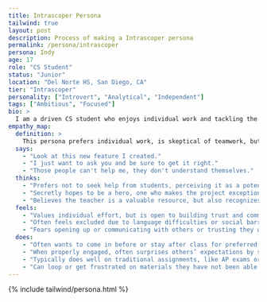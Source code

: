 ```yaml
---
title: Intrascoper Persona
tailwind: true
layout: post
description: Process of making a Intrascoper persona
permalink: /persona/intrascoper
persona: Indy
age: 17
role: "CS Student"
status: "Junior"
location: "Del Norte HS, San Diego, CA"
tier: "Intrascoper"
personality: ["Introvert", "Analytical", "Independent"]
tags: ["Ambitious", "Focused"]
bio: >
  I am a driven CS student who enjoys individual work and tackling the hardest technical challenges. I am motivated by mastery and recognition, and often surprise others with exceptional problem-solving skills. I excel in individual assignments and competitions, but group work can be frustrating, especially when team members are less focused on code or schedules are unclear.  Building trust and communication with peers is an ongoing challenge, but when I am engaged, I can elevate the whole project.
empathy_map:
  definition: >
    This persona prefers individual work, is skeptical of teamwork, but surprises others with cognitive excellence when engaged. Often, this person will take on the hardest challenges in a technical project, but can try team members’ nerves as they often schedule poorly.
  says:
    - "Look at this new feature I created."
    - "I just want to ask you and be sure to get it right."
    - "Those people can't help me, they don't understand themselves."
  thinks:
    - "Prefers not to seek help from students, perceiving it as a potential slowdown."
    - "Secretly hopes to be a hero, one who makes the project exceptional."
    - "Believes the teacher is a valuable resource, but also recognizes the importance of self-driven learning for unlimited potential."
  feels:
    - "Values individual effort, but is open to building trust and communication with peers."
    - "Often feels excluded due to language difficulties or social barriers."
    - "Fears opening up or communicating with others or trusting they will complete tasks correctly."
  does:
    - "Often wants to come in before or stay after class for preferred individual review or help with Teacher."
    - "When properly engaged, often surprises others’ expectations by solving cognitively challenging problems."
    - "Typically does well on traditional assignments, like AP exams or practices."
    - "Can loop or get frustrated on materials they have not been able to grasp, sometimes compounded by not reaching out to peers early"
---
```


{% include tailwind/persona.html %}